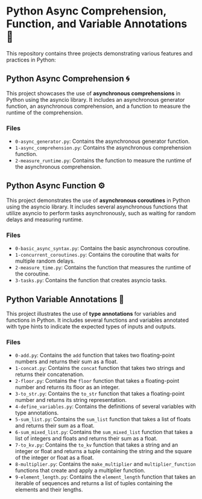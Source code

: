 # Python Async Comprehension, Function, and Variable Annotations 🐍

This repository contains three projects demonstrating various features and practices in Python:

## **Python Async Comprehension** 🌀

This project showcases the use of **asynchronous comprehensions** in Python using the asyncio library. It includes an asynchronous generator function, an asynchronous comprehension, and a function to measure the runtime of the comprehension.

### Files

- `0-async_generator.py`: Contains the asynchronous generator function.
- `1-async_comprehension.py`: Contains the asynchronous comprehension function.
- `2-measure_runtime.py`: Contains the function to measure the runtime of the asynchronous comprehension.

## **Python Async Function** ⚙️

This project demonstrates the use of **asynchronous coroutines** in Python using the asyncio library. It includes several asynchronous functions that utilize asyncio to perform tasks asynchronously, such as waiting for random delays and measuring runtime.

### Files

- `0-basic_async_syntax.py`: Contains the basic asynchronous coroutine.
- `1-concurrent_coroutines.py`: Contains the coroutine that waits for multiple random delays.
- `2-measure_time.py`: Contains the function that measures the runtime of the coroutine.
- `3-tasks.py`: Contains the function that creates asyncio tasks.

## **Python Variable Annotations** 🔢

This project illustrates the use of **type annotations** for variables and functions in Python. It includes several functions and variables annotated with type hints to indicate the expected types of inputs and outputs.

### Files

- `0-add.py`: Contains the `add` function that takes two floating-point numbers and returns their sum as a float.
- `1-concat.py`: Contains the `concat` function that takes two strings and returns their concatenation.
- `2-floor.py`: Contains the `floor` function that takes a floating-point number and returns its floor as an integer.
- `3-to_str.py`: Contains the `to_str` function that takes a floating-point number and returns its string representation.
- `4-define_variables.py`: Contains the definitions of several variables with type annotations.
- `5-sum_list.py`: Contains the `sum_list` function that takes a list of floats and returns their sum as a float.
- `6-sum_mixed_list.py`: Contains the `sum_mixed_list` function that takes a list of integers and floats and returns their sum as a float.
- `7-to_kv.py`: Contains the `to_kv` function that takes a string and an integer or float and returns a tuple containing the string and the square of the integer or float as a float.
- `8-multiplier.py`: Contains the `make_multiplier` and `multiplier_function` functions that create and apply a multiplier function.
- `9-element_length.py`: Contains the `element_length` function that takes an iterable of sequences and returns a list of tuples containing the elements and their lengths.

